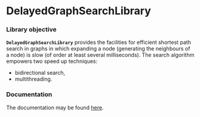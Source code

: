 # DelayedGraphSearchLibrary

### Library objective

**`DelayedGraphSearchLibrary`** provides the facilities for efficient shortest path search in graphs in which expanding a node (generating the neighbours of a node) is slow (of order at least several milliseconds). The search algorithm empowers two speed up techniques:

 - bidirectional search,
 - multithreading.

### Documentation

The documentation may be found [here](http://coderodde.github.io/DelayedGraphSearchLibrary/apidocs/).
